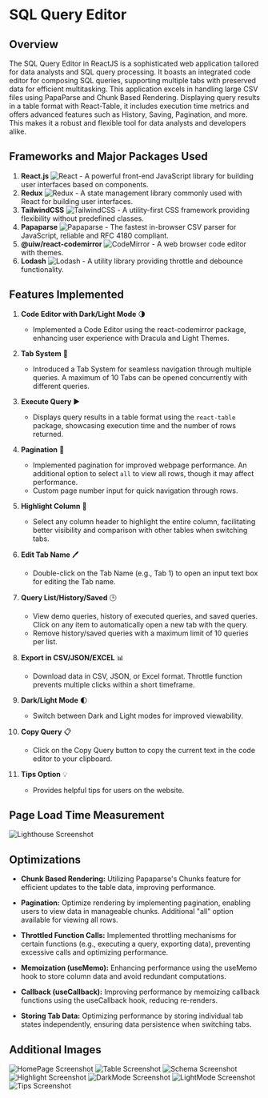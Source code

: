 # SQL Query Editor

## Overview

The SQL Query Editor in ReactJS is a sophisticated web application tailored for data analysts and SQL query processing. It boasts an integrated code editor for composing SQL queries, supporting multiple tabs with preserved data for efficient multitasking. This application excels in handling large CSV files using PapaParse and Chunk Based Rendering. Displaying query results in a table format with React-Table, it includes execution time metrics and offers advanced features such as History, Saving, Pagination, and more. This makes it a robust and flexible tool for data analysts and developers alike.

## Frameworks and Major Packages Used

1. **React.js** ![React](https://img.shields.io/badge/-React-61DAFB?logo=react&logoColor=white) - A powerful front-end JavaScript library for building user interfaces based on components.
2. **Redux** ![Redux](https://img.shields.io/badge/-Redux-764ABC?logo=redux&logoColor=white) - A state management library commonly used with React for building user interfaces.
3. **TailwindCSS** ![TailwindCSS](https://img.shields.io/badge/-Tailwind_CSS-38B2AC?logo=tailwind-css&logoColor=white) - A utility-first CSS framework providing flexibility without predefined classes.
4. **Papaparse** ![Papaparse](https://img.shields.io/badge/-Papaparse-FF6B6B?logo=papaparse&logoColor=white) - The fastest in-browser CSV parser for JavaScript, reliable and RFC 4180 compliant.
5. **@uiw/react-codemirror** ![CodeMirror](https://img.shields.io/badge/-CodeMirror-0277BD?logo=codemirror&logoColor=white) - A web browser code editor with themes.
6. **Lodash** ![Lodash](https://img.shields.io/badge/-Lodash-3492FF?logo=lodash&logoColor=white) - A utility library providing throttle and debounce functionality.

## Features Implemented

1. **Code Editor with Dark/Light Mode** 🌗
    - Implemented a Code Editor using the react-codemirror package, enhancing user experience with Dracula and Light Themes.

2. **Tab System** 📑
    - Introduced a Tab System for seamless navigation through multiple queries. A maximum of 10 Tabs can be opened concurrently with different queries.

3. **Execute Query** ▶️
    - Displays query results in a table format using the `react-table` package, showcasing execution time and the number of rows returned.

4. **Pagination** 📄
    - Implemented pagination for improved webpage performance. An additional option to select `all` to view all rows, though it may affect performance.
    - Custom page number input for quick navigation through rows.

5. **Highlight Column** 🎨
    - Select any column header to highlight the entire column, facilitating better visibility and comparison with other tables when switching tabs.

6. **Edit Tab Name** 🖊️
    - Double-click on the Tab Name (e.g., Tab 1) to open an input text box for editing the Tab name.

7. **Query List/History/Saved** 🕒
    - View demo queries, history of executed queries, and saved queries. Click on any item to automatically open a new tab with the query.
    - Remove history/saved queries with a maximum limit of 10 queries per list.

8. **Export in CSV/JSON/EXCEL** 📊
    - Download data in CSV, JSON, or Excel format. Throttle function prevents multiple clicks within a short timeframe.

9. **Dark/Light Mode** 🌓
    - Switch between Dark and Light modes for improved viewability.

10. **Copy Query** 📋
    - Click on the Copy Query button to copy the current text in the code editor to your clipboard.

11. **Tips Option** 💡
    - Provides helpful tips for users on the website.

## Page Load Time Measurement

![Lighthouse Screenshot](/public/performance.png)

## Optimizations

- **Chunk Based Rendering:** Utilizing Papaparse's Chunks feature for efficient updates to the table data, improving performance.

- **Pagination:** Optimize rendering by implementing pagination, enabling users to view data in manageable chunks. Additional "all" option available for viewing all rows.

- **Throttled Function Calls:** Implemented throttling mechanisms for certain functions (e.g., executing a query, exporting data), preventing excessive calls and optimizing performance.

- **Memoization (useMemo):** Enhancing performance using the useMemo hook to store column data and avoid redundant computations.

- **Callback (useCallback):** Improving performance by memoizing callback functions using the useCallback hook, reducing re-renders.

- **Storing Tab Data:** Optimizing performance by storing individual tab states independently, ensuring data persistence when switching tabs.

## Additional Images

![HomePage Screenshot](/public/homepage.png)
![Table Screenshot](/public/loadedtable.png)
![Schema Screenshot](/public/schema.png)
![Highlight Screenshot](/public/highlight.png)
![DarkMode Screenshot](/public/darkmode.png)
![LightMode Screenshot](/public/lightmode.png)
![Tips Screenshot](/public/tips.png)
